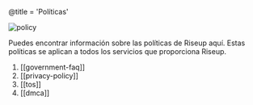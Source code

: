 @title = 'Políticas'

![policy](/about-us/policy/page15-1005-full_medium.jpg)

Puedes encontrar información sobre las políticas de Riseup aquí. Estas políticas se aplican a todos los servicios que proporciona Riseup.

1. [[government-faq]]
1. [[privacy-policy]]
1. [[tos]]
1. [[dmca]]
